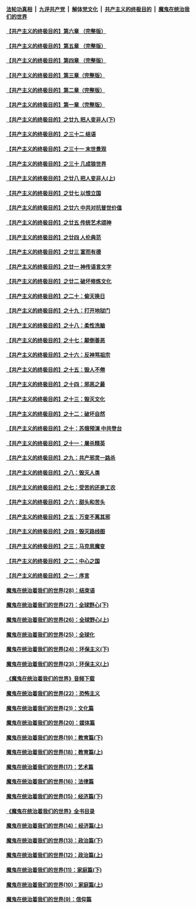 

####  [法轮功真相](../../../../basic/blob/master/README.md?t=07040102) &nbsp;|&nbsp; [九评共产党](../../../../9ping.md/blob/master/README.md?t=07040102) &nbsp;|&nbsp; [解体党文化](../../../../jtdwh.md/blob/master/README.md?t=07040102)  &nbsp;|&nbsp; [共产主义的终极目的](../../../../gczydzjmd.md/blob/master/README.md?t=07040102) &nbsp;|&nbsp; [魔鬼在统治我们的世界](../../../../mgztzwmdsj.md/blob/master/README.md?t=07040102) 

#### [【共产主义的终极目的】第六章 （完整版）](../pages/nsc422/n11428913.md?t=07040102) 

#### [【共产主义的终极目的】第五章 （完整版）](../pages/nsc422/n11428912.md?t=07040102) 

#### [【共产主义的终极目的】第四章 （完整版）](../pages/nsc422/n11428907.md?t=07040102) 

#### [【共产主义的终极目的】第三章（完整版）](../pages/nsc422/n11428848.md?t=07040102) 

#### [【共产主义的终极目的】第二章（完整版）](../pages/nsc422/n11428831.md?t=07040102) 

#### [【共产主义的终极目的】第一章（完整版）](../pages/nsc422/n11417651.md?t=07040102) 

#### [【共产主义的终极目的】之廿九 把人变非人(下)](../pages/nsc422/n11344140.md?t=07040102) 

#### [【共产主义的终极目的】之三十二 结语](../pages/nsc422/n11360535.md?t=07040102) 

#### [【共产主义的终极目的】之三十一 末世景观](../pages/nsc422/n11351129.md?t=07040102) 

#### [【共产主义的终极目的】之三十 几成狼世界](../pages/nsc422/n11348280.md?t=07040102) 

#### [【共产主义的终极目的】之廿八 把人变非人(上)](../pages/nsc422/n11340492.md?t=07040102) 

#### [【共产主义的终极目的】之廿七 以恨立国](../pages/nsc422/n11336944.md?t=07040102) 

#### [【共产主义的终极目的】之廿六 中共对抗普世价值](../pages/nsc422/n11324785.md?t=07040102) 

#### [【共产主义的终极目的】之廿五 传统艺术颂神](../pages/nsc422/n11296396.md?t=07040102) 

#### [【共产主义的终极目的】之廿四 人伦典范](../pages/nsc422/n11296397.md?t=07040102) 

#### [【共产主义的终极目的】之廿三 富而有德](../pages/nsc422/n11283598.md?t=07040102) 

#### [【共产主义的终极目的】之廿一 神传语言文字](../pages/nsc422/n11263265.md?t=07040102) 

#### [【共产主义的终极目的】之廿二 破坏修炼文化](../pages/nsc422/n11245728.md?t=07040102) 

#### [【共产主义的终极目的】之二十：偷天换日](../pages/nsc422/n11238846.md?t=07040102) 

#### [【共产主义的终极目的】之十九：打开地狱门](../pages/nsc422/n11206376.md?t=07040102) 

#### [【共产主义的终极目的】之十八：柔性洗脑](../pages/nsc422/n11199994.md?t=07040102) 

#### [【共产主义的终极目的】之十七：颠倒善恶](../pages/nsc422/n11179782.md?t=07040102) 

#### [【共产主义的终极目的】之十六：反神骂祖宗](../pages/nsc422/n11166798.md?t=07040102) 

#### [【共产主义的终极目的】之十五：毁人不倦](../pages/nsc422/n11166792.md?t=07040102) 

#### [【共产主义的终极目的】之十四：邪恶之最](../pages/nsc422/n11150249.md?t=07040102) 

#### [【共产主义的终极目的】之十三：毁灭文化](../pages/nsc422/n11135227.md?t=07040102) 

#### [【共产主义的终极目的】之十二：破坏自然](../pages/nsc422/n11135214.md?t=07040102) 

#### [【共产主义的终极目的】之十：苏俄预演 中共登台](../pages/nsc422/n11118424.md?t=07040102) 

#### [【共产主义的终极目的】之十一：屠杀精英](../pages/nsc422/n11118442.md?t=07040102) 

#### [【共产主义的终极目的】之九：共产邪灵一路杀](../pages/nsc422/n11114139.md?t=07040102) 

#### [【共产主义的终极目的】之八：毁灭人类](../pages/nsc422/n11108503.md?t=07040102) 

#### [【共产主义的终极目的】之七：受苦的还是工农](../pages/nsc422/n11101809.md?t=07040102) 

#### [【共产主义的终极目的】之六：甜头和苦头](../pages/nsc422/n11096971.md?t=07040102) 

#### [【共产主义的终极目的】之五：万变不离其邪](../pages/nsc422/n11091285.md?t=07040102) 

#### [【共产主义的终极目的】之四：毁灭路线图](../pages/nsc422/n11086284.md?t=07040102) 

#### [【共产主义的终极目的】之三：马克思魔变](../pages/nsc422/n11061941.md?t=07040102) 

#### [【共产主义的终极目的】之二：中心之国](../pages/nsc422/n11047728.md?t=07040102) 

#### [【共产主义的终极目的】之一：序言](../pages/nsc422/n11086077.md?t=07040102) 

#### [魔鬼在统治着我们的世界(28)：结束语](../pages/nsc422/n10936246.md?t=07040102) 

#### [魔鬼在统治着我们的世界(27)：全球野心(下)](../pages/nsc422/n10928319.md?t=07040102) 

#### [魔鬼在统治着我们的世界(26)：全球野心(上)](../pages/nsc422/n10900318.md?t=07040102) 

#### [魔鬼在统治着我们的世界(25)：全球化](../pages/nsc422/n10788205.md?t=07040102) 

#### [魔鬼在统治着我们的世界(24)：环保主义(下)](../pages/nsc422/n10695307.md?t=07040102) 

#### [魔鬼在统治着我们的世界(23)：环保主义(上)](../pages/nsc422/n10688613.md?t=07040102) 

#### [《魔鬼在统治着我们的世界》音频下载](../pages/nsc422/n10635553.md?t=07040102) 

#### [魔鬼在统治着我们的世界(22)：恐怖主义](../pages/nsc422/n10614727.md?t=07040102) 

#### [魔鬼在统治着我们的世界(21)：文化篇](../pages/nsc422/n10597706.md?t=07040102) 

#### [魔鬼在统治着我们的世界(20)：媒体篇](../pages/nsc422/n10586579.md?t=07040102) 

#### [魔鬼在统治着我们的世界(19)：教育篇(下)](../pages/nsc422/n10564808.md?t=07040102) 

#### [魔鬼在统治着我们的世界(18)：教育篇(上)](../pages/nsc422/n10526970.md?t=07040102) 

#### [魔鬼在统治着我们的世界(17)：艺术篇](../pages/nsc422/n10499093.md?t=07040102) 

#### [魔鬼在统治着我们的世界(16)：法律篇](../pages/nsc422/n10485969.md?t=07040102) 

#### [魔鬼在统治着我们的世界(15)：经济篇(下)](../pages/nsc422/n10469975.md?t=07040102) 

#### [《魔鬼在统治着我们的世界》全书目录](../pages/nsc422/n10464261.md?t=07040102) 

#### [魔鬼在统治着我们的世界(14)：经济篇(上)](../pages/nsc422/n10457370.md?t=07040102) 

#### [魔鬼在统治着我们的世界(13)：政治篇(下)](../pages/nsc422/n10448270.md?t=07040102) 

#### [魔鬼在统治着我们的世界(12)：政治篇(上)](../pages/nsc422/n10444576.md?t=07040102) 

#### [魔鬼在统治着我们的世界(11)：家庭篇(下)](../pages/nsc422/n10440961.md?t=07040102) 

#### [魔鬼在统治着我们的世界(10)：家庭篇(上)](../pages/nsc422/n10435448.md?t=07040102) 

#### [魔鬼在统治着我们的世界(9)：信仰篇](../pages/nsc422/n10432159.md?t=07040102) 

